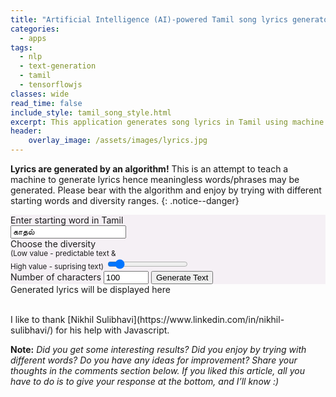 ```yaml
---
title: "Artificial Intelligence (AI)-powered Tamil song lyrics generator"
categories:
  - apps
tags:
  - nlp
  - text-generation
  - tamil
  - tensorflowjs
classes: wide
read_time: false
include_style: tamil_song_style.html
excerpt: This application generates song lyrics in Tamil using machine learning model trained on 4142 Tamil songs.
header:
    overlay_image: /assets/images/lyrics.jpg
---
```


**Lyrics are generated by an algorithm!** This is an attempt to teach a machine to generate lyrics hence meaningless words/phrases may be generated.
Please bear with the algorithm and enjoy by trying with different starting words and diversity ranges.
{: .notice--danger}

<div class="row" >
  <div class="column side" style="background-color:#f5f0f5">
    <div>
        Enter starting word in Tamil <br> <!--<small>(Type in english and give a space)</small>-->
        <input type="text" id="startText" value="காதல் " required><small id="valError" class="errorMsg"></small>
    </div>
    <div>
        Choose the diversity <span id="diversityValue"></span> <br>
        <small>(Low value - predictable text & <br> High value - suprising text)</small>
        <input type="range" id="diversitySlider" class="form-control-range" min="0.1" max="1" step="0.1" value="0.2">
    </div>
    <label for="quantity">Number of characters</label>
    <input type="number" id="quantity" name="quantity" min="50" max="5000" value="100">
    <button class="btn btn--info" id="genTextBut">Generate Text</button>
  </div>
  <div class="column middle output" >
    <div class="outputHeader">Generated lyrics will be displayed here</div>
    <p id="output"> </p>
  </div>
</div>
<script src="https://cdn.jsdelivr.net/npm/@tensorflow/tfjs@1.5.2/dist/tf.min.js"></script>
<script src="/assets/models/fullsongs_model_working/char_idx_converter.js"></script>
<script type="text/javascript" src="https://www.google.com/jsapi"></script>
<script src="/assets/js/util.js"></script>
<script>
// Load the Google Transliterate API
    google.load("elements", "1", {
        packages: "transliteration"
    });
    function onLoad() {
        var options = {
            sourceLanguage:
            google.elements.transliteration.LanguageCode.ENGLISH,
            destinationLanguage:
            [google.elements.transliteration.LanguageCode.TAMIL],
            transliterationEnabled: true
        };
        // Create an instance on TransliterationControl with the required
        // options.
        var control =
        new google.elements.transliteration.TransliterationControl(options);
        // Enable transliteration in the textbox with id
        // 'transliterateTextarea'.
        control.makeTransliteratable(['startText']);
    }
    google.setOnLoadCallback(onLoad);
</script>
<script>
    document.addEventListener("DOMContentLoaded", function(){
        document.getElementById('genTextBut')
                			.addEventListener('click', generateLyrics);
        tf.loadLayersModel('/assets/models/fullsongs_model_working/model.json').then(function(model) {
          window.model = model;
        });
    });
    var slider = document.getElementById("diversitySlider");
    var output = document.getElementById("diversityValue");
    output.innerHTML = slider.value;
    slider.oninput = function() {
      output.innerHTML = this.value;
    }
    function setStatusMessage(msg) {
        document.getElementById('output').innerHTML = "<small>"+msg+"</small>";
    }
    function sleep(milliseconds) {
        var start = Date.now();
        while ((Date.now() - start) < milliseconds);
    }
    function generateLyrics(event){
        event.preventDefault();
        document.getElementById('genTextBut').disabled=true;
        setStatusMessage('Please wait while loading...');
        setTimeout(function () {
            var textbox = document.getElementById("startText")
            console.log(textbox.value)
            if(textbox.value === ""){
                document.getElementById("valError").innerText = "Field is empty.";
                setStatusMessage('Enter a starting word or phrase.');
            }
            else if(window.model){
              document.getElementById("valError").innerText = "";
              var diversity = document.getElementById("diversitySlider")
              var quantity = document.getElementById("quantity")
              generatedString = generate_text(window.model, textbox.value, char2idx, idx2char, diversity.value, quantity.value)
              setStatusMessage(generatedString);
            }
            else{
              setStatusMessage('Model not loaded');
            }
            document.getElementById('genTextBut').disabled=false;
        }, 100);
    }
</script>


<br>
I like to thank [Nikhil Sulibhavi](https://www.linkedin.com/in/nikhil-sulibhavi/) for his help with Javascript.


**Note:** *Did you get some interesting results? Did you enjoy by trying with different words? Do you have any ideas for improvement? Share your thoughts in the comments section below. If you liked this article, all you have to do is to give your response at the bottom, and I’ll know :)*